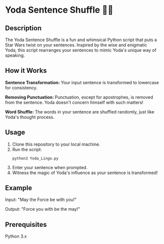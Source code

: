<h1> Yoda Sentence Shuffle 🧙‍♂️</h1>

<h2>Description</h2>

<p>The Yoda Sentence Shuffle is a fun and whimsical Python script that puts a Star 
Wars twist on your sentences. Inspired by the wise and enigmatic Yoda, this script
rearranges your sentences to mimic Yoda's unique way of speaking.</p>

<h2>How it Works</h2>
<b>Sentence Transformation:</b> Your input sentence is transformed to lowercase for consistency.

<b>Removing Punctuation: </b>Punctuation, except for apostrophes, is removed from the sentence. Yoda doesn't concern himself with such matters!

<b>Word Shuffle: </b>The words in your sentence are shuffled randomly, just like Yoda's thought process.

<h2>Usage</h2>
<ol>

<li>Clone this repository to your local machine.</li>
<li>Run the script:</li> 

<code>python3 Yoda_Lingo.py</code>

<li>Enter your sentence when prompted.</li>

<li> Witness the magic of Yoda's influence as your sentence is transformed!</li>
</ol>

<h2>Example </h2>
Input: "May the Force be with you!"

Output: "Force you with be the may!"

<h2>Prerequisites</h2>
Python 3.x
